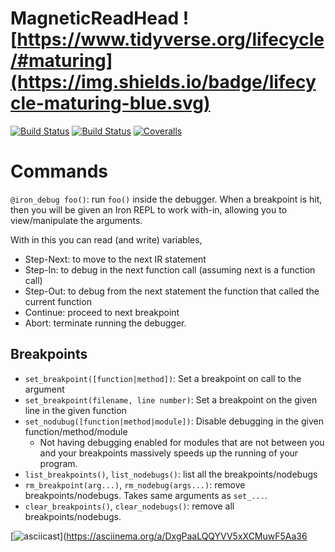 # MagneticReadHead ![https://www.tidyverse.org/lifecycle/#maturing](https://img.shields.io/badge/lifecycle-maturing-blue.svg)
[![Build Status](https://travis-ci.com/oxinabox/MagneticReadHead.jl.svg?branch=master)](https://travis-ci.com/oxinabox/MagneticReadHead.jl)
[![Build Status](https://ci.appveyor.com/api/projects/status/github/oxinabox/MagneticReadHead.jl?svg=true)](https://ci.appveyor.com/project/oxinabox/MagneticReadHead-jl)
[![Coveralls](https://coveralls.io/repos/github/oxinabox/MagneticReadHead.jl/badge.svg?branch=master)](https://coveralls.io/github/oxinabox/MagneticReadHead.jl?branch=master)


# Commands

`@iron_debug foo()`: run `foo()` inside the debugger.
When a breakpoint is hit, then you will be given an Iron REPL to work with-in,
allowing you to view/manipulate the arguments.

With in this you can read (and write) variables,
 - Step-Next: to move to the next IR statement
 - Step-In: to debug in the next function call (assuming next is a function call)
 - Step-Out: to debug from the next statement the function that called the current function
 - Continue: proceed to next breakpoint
 - Abort: terminate running the debugger.

## Breakpoints

 - `set_breakpoint([function|method])`: Set a breakpoint on call to the argument
 - `set_breakpoint(filename, line number)`: Set a breakpoint on the given line in the given function
 - `set_nodubug([function|method|module])`: Disable debugging in the given function/method/module
    - Not having debugging enabled for modules that are not between you and your breakpoints massively speeds up the running of your program.
 - `list_breakpoints()`, `list_nodebugs()`: list all the breakpoints/nodebugs
 - `rm_breakpoint(arg...)`, `rm_nodebug(args...)`: remove breakpoints/nodebugs. Takes same arguments as `set_...`.
 - `clear_breakpoints()`, `clear_nodebugs()`: remove all breakpoints/nodebugs.


[![asciicast](https://asciinema.org/a/DxgPaaLQQYVV5xXCMuwF5Aa36.svg)](https://asciinema.org/a/DxgPaaLQQYVV5xXCMuwF5Aa36
